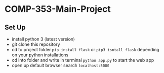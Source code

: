# COMP-353-Main-Project

## Set Up
* install python 3 (latest version)
* git clone this repository
* cd to project folder `pip install flask` or `pip3 isntall flask`  depending on your python installations
* cd into folder and write in terminal  `python app.py` to start the web app
* open up default browser search `localhost:5000`
